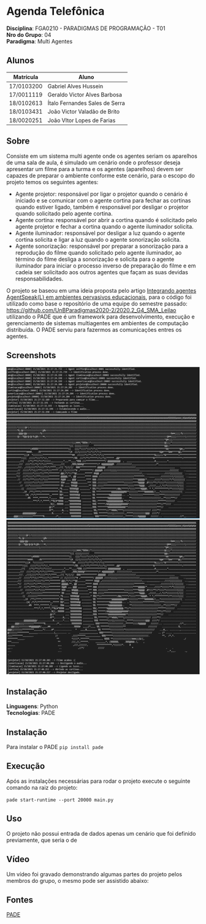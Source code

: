 # Agenda Telefônica

**Disciplina**: FGA0210 - PARADIGMAS DE PROGRAMAÇÃO - T01 <br>
**Nro do Grupo**: 04<br>
**Paradigma**: Multi Agentes<br>

## Alunos

| Matrícula  | Aluno                          |
| ---------- | ------------------------------ |
| 17/0103200 | Gabriel Alves Hussein          |
| 17/0011119 | Geraldo Victor Alves Barbosa   |
| 18/0102613 | Ítalo Fernandes Sales de Serra |
| 18/0103431 | João Victor Valadão de Brito   |
| 18/0020251 | João VItor Lopes de Farias     |

## Sobre

Consiste em um sistema multi agente onde os agentes seriam os aparelhos de uma sala de aula, é simulado um cenário onde o professor deseja apresentar um filme para a turma e os agentes (aparelhos) devem ser capazes de preparar o ambiente conforme este cenário, para o escopo do projeto temos os seguintes agentes:

- Agente projetor: responsável por ligar o projetor quando o cenário é iniciado e se comunicar com o agente cortina para fechar as cortinas quando estiver ligado, também é responsável por desligar o projetor quando solicitado pelo agente cortina.
- Agente cortina: responsável por abrir a cortina quando é solicitado pelo agente projetor e fechar a cortina quando o agente iluminador solicita.
- Agente iluminador: responsável por desligar a luz quando o agente cortina solicita e ligar a luz quando o agente sonorização solicita.
- Agente sonorização: responsável por preparar a sonorização para a reprodução do filme quando solicitado pelo agente iluminador, ao término do filme desliga a sonorização e solicita para o agente iluminador para iniciar o processo inverso de preparação do filme e em cadeia ser solicitado aos outros agentes que façam as suas devidas responsabilidades.

O projeto se baseou em uma ideia proposta pelo artigo [Integrando agentes AgentSpeak(L) em ambientes pervasivos
educacionais](http://www.wesaac.c3.furg.br/storage/proceedings/cw88aA0ZdX4ahRYWlN46aLl7JMwk0OWyi2DfeVJQ.pdf), para o código foi utilizado como base o repositório de uma equipe do semestre passado: <a>https://github.com/UnBParadigmas2020-2/2020.2_G4_SMA_Leilao</a> utilizando o PADE que é um framework para desenvolvimento, execução e gerenciamento de sistemas multiagentes em ambientes de computação distribuída. O PADE serviu para fazermos as comunicações entres os agentes.

## Screenshots

<p align="center">
<img alt="" title="" src="assets/print_1.jpg" >
<br>
<img alt="" title="" src="assets/print_2.jpg" >
</p>

## Instalação

**Linguagens**: Python<br>
**Tecnologias**: PADE<br>

## Instalação 

Para instalar o PADE ```pip install pade```

## Execução

Após as instalações necessárias para rodar o projeto execute o seguinte comando na raiz do projeto:

```pade start-runtime --port 20000 main.py```

## Uso

O projeto não possui entrada de dados apenas um cenário que foi definido previamente, que seria o de 

## Vídeo
Um vídeo foi gravado demonstrando algumas partes do projeto pelos membros do grupo, o mesmo pode ser assistido abaixo:

<!-- [![Vídeo do projeto](https://img.youtube.com/vi/NCiFX79jX50/0.jpg)](https://www.youtube.com/watch?v=NCiFX79jX50) -->

## Fontes

[PADE](https://pade.readthedocs.io/pt_BR/latest/)</br>

